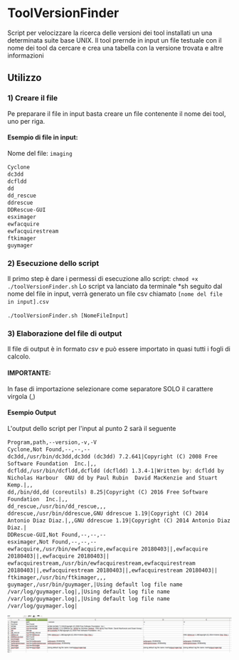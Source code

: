 # ToolVersionFinder
Script per velocizzare la ricerca delle versioni dei tool installati un una determinata suite base UNIX.
Il tool prernde in input un file testuale con il nome dei tool da cercare e crea una tabella con la versione trovata e altre informazioni

## Utilizzo
### 1) Creare il file
Pe preparare il file in input basta creare un file contenente il nome dei tool, uno per riga.
#### Esempio di file in input:
Nome del file: `imaging`
```
Cyclone
dc3dd
dcfldd
dd
dd_rescue
ddrescue
DDRescue-GUI
esximager
ewfacquire
ewfacquirestream
ftkimager
guymager
```

### 2) Esecuzione dello script
Il primo step è dare i permessi di esecuzione allo script: `chmod +x ./toolVersionFinder.sh`
Lo script va lanciato da terminale *sh seguito dal nome del file in input, verrà generato un file csv chiamato `[nome del file in input].csv`

`./toolVersionFinder.sh [NomeFileInput]`

### 3) Elaborazione del file di output
Il file di output è in formato *csv* e può essere importato in quasi tutti i fogli di calcolo.
#### IMPORTANTE:
In fase di importazione selezionare come separatore SOLO il carattere virgola (,)

#### Esempio Output
L'output dello script per l'input al punto 2 sarà il seguente
```
Program,path,--version,-v,-V
Cyclone,Not Found,--,--,--
dc3dd,/usr/bin/dc3dd,dc3dd (dc3dd) 7.2.641|Copyright (C) 2008 Free Software Foundation  Inc.|,,
dcfldd,/usr/bin/dcfldd,dcfldd (dcfldd) 1.3.4-1|Written by: dcfldd by Nicholas Harbour  GNU dd by Paul Rubin  David MacKenzie and Stuart Kemp.|,,
dd,/bin/dd,dd (coreutils) 8.25|Copyright (C) 2016 Free Software Foundation  Inc.|,,
dd_rescue,/usr/bin/dd_rescue,,,
ddrescue,/usr/bin/ddrescue,GNU ddrescue 1.19|Copyright (C) 2014 Antonio Diaz Diaz.|,,GNU ddrescue 1.19|Copyright (C) 2014 Antonio Diaz Diaz.|
DDRescue-GUI,Not Found,--,--,--
esximager,Not Found,--,--,--
ewfacquire,/usr/bin/ewfacquire,ewfacquire 20180403||,ewfacquire 20180403||,ewfacquire 20180403||
ewfacquirestream,/usr/bin/ewfacquirestream,ewfacquirestream 20180403||,ewfacquirestream 20180403||,ewfacquirestream 20180403||
ftkimager,/usr/bin/ftkimager,,,
guymager,/usr/bin/guymager,|Using default log file name /var/log/guymager.log|,|Using default log file name /var/log/guymager.log|,|Using default log file name /var/log/guymager.log|
```
![Table Output](https://github.com/ale-ben/ToolVersionFinder/blob/master/example/tableOut.png)
